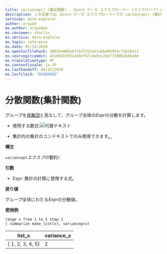 ```yaml
---
title: variancep() (集計関数) - Azure データ エクスプローラー |マイクロソフトドキュメント
description: この記事では、Azure データ エクスプローラーでの variancep() (集計関数) について説明します。
services: data-explorer
author: orspod
ms.author: orspodek
ms.reviewer: rkarlin
ms.service: data-explorer
ms.topic: reference
ms.date: 02/13/2020
ms.openlocfilehash: 386244806a6fcb3f321eb1a6b40595dc71b2b413
ms.sourcegitcommit: 47a002b7032a05ef67c4e5e12de7720062645e9e
ms.translationtype: MT
ms.contentlocale: ja-JP
ms.lasthandoff: 04/15/2020
ms.locfileid: "81504592"
---
```

# <a name="variancep-aggregation-function"></a>分散関数(集計関数)

グループを[母集団](https://en.wikipedia.org/wiki/Statistical_population)と見なして、グループ全体の*Expr*の分散を計算します。 

* 使用する数式:![代替テキスト](./images/aggregations/variance-population.png "分散母集団")

* 集計内の集計のコンテキストでのみ使用できます[。](summarizeoperator.md)

**構文**

`variancep(`*エクスプの*要約`)`

**引数**

* *Expr*: 集計の計算に使用する式。 

**戻り値**

グループ全体にわたる*Expr*の分散値。
 
**使用例**

```kusto
range x from 1 to 5 step 1
| summarize make_list(x), variancep(x) 
```

|list_x|variance_x|
|---|---|
|[ 1, 2, 3, 4, 5]|2|